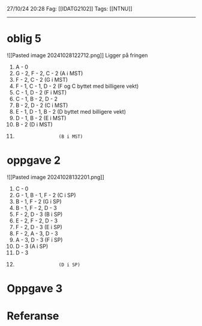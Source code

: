 27/10/24 20:28
Fag: [[IDATG2102]]
Tags: [[NTNU]]
___
# oblig 5
![[Pasted image 20241028122712.png]]
Ligger på fringen
1.  A - 0               
2.  G - 2, F - 2, C - 2 (A i MST)
3.  F - 2, C - 2        (G i MST)
4.  F - 1, C - 1, D - 2 (F og C byttet med billigere vekt)
5.  C - 1, D - 2        (F i MST)
6.  C - 1, B - 2, D - 2
7.  B - 2, D - 2        (C i MST)
8.  E - 1, D - 1, B - 2 (D byttet med billigere vekt)
9.  D - 1, B - 2        (E i MST)
10. B - 2               (D i MST)
11.                     (B i MST)
# oppgave 2
![[Pasted image 20241028132201.png]]
1.  C - 0
2.  G - 1, B - 1, F - 2 (C i SP)
3.  B - 1, F - 2        (G i SP)
4.  B - 1, F - 2, D - 3
5.  F - 2, D - 3        (B i SP)
6.  E - 2, F - 2, D - 3
7.  F - 2, D - 3        (E i SP)
8.  F - 2, A - 3, D - 3
9.  A - 3, D - 3        (F i SP)
10. D - 3               (A i SP)
11. D - 3
12.                     (D i SP)

# Oppgave 3




# Referanse
